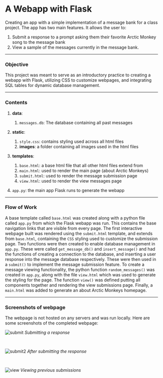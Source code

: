 # A Webapp with Flask

Creating an app with a simple implementation of a message bank for a class project. The app has two main features. It allows the user to:
1. Submit a response to a prompt asking them their favorite Arctic Monkey song to the message bank
2. View a sample of the messages currently in the message bank.

---

### Objective

This project was meant to serve as an introductory practice to creating a webapp with Flask, utilizing CSS to customize webpages, and integrating SQL tables for dynamic database management.

---

### Contents

1. **data**:
    1. `messages.db`: The database containing all past messages

2. **static**:
    1. `style.css`: contains styling used across all html files
    2. **images**: a folder containing all images used in the html files

3. **templates**:
    1. `base.html`: a base html file that all other html files extend from
    2. `main.html`: used to render the main page (about Arctic Monkeys)
    3. `submit.html`: used to render the message submission page
    4. `view.html`: used to render the view messages page

4. `app.py`: the main app Flask runs to generate the webapp

---

### Flow of Work

A base template called `base.html` was created along with a python file called `app.py` from which the Flask webapp was run. This contains the base navigation links that are visible from every page.
The first interactive webpage built was rendered using the `submit.html` template, and extends from  `base.html`, containing the `CSS` styling used to customize the submission page.
Two functions were then created to enable database management in `app.py`. These were called `get_message_db()` and `insert_message()` and had the functions of creating a connection to the database, and inserting a user response into the message database respectively. These were then used in a `submit()` to implement the message submission feature.
To create a message viewing functionality, the python function `random_messages()` was created in `app.py`, along with the file `view.html` which was used to generate the styling for the page. The function `view()` was defined putting all components together and rendering the view submissions page.
Finally, a `main.html` was added to generate an about Arctic Monkeys homepage.

---

### Screenshots of webpage

The webpage is not hosted on any servers and was run locally. Here are some screenshots of the completed webpage:

![submit](https://user-images.githubusercontent.com/114946455/231062941-dc391396-48b1-4767-9362-34064bc45434.jpg)
*Submitting a response*

<br>

![submit2](https://user-images.githubusercontent.com/114946455/231062949-e17d05fd-7775-4b71-9d5e-2992b7b3bee9.jpg)
*After submitting the response*

<br>

![view](https://user-images.githubusercontent.com/114946455/231062959-adf9436b-6c66-47bf-b1f0-19ca1f35e8fb.jpg)
*Viewing previous submissions*

